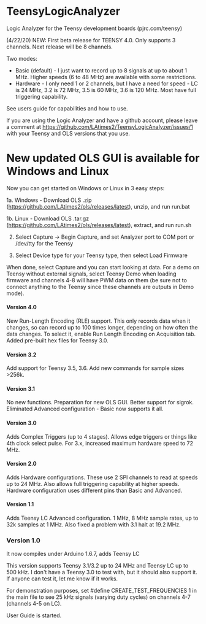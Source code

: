 # TeensyLogicAnalyzer
Logic Analyzer for the Teensy development boards (pjrc.com/teensy)

(4/22/20) NEW: First beta release for TEENSY 4.0. Only supports 3 channels. Next release will be 8 channels.

Two modes:

* Basic (default) - I just want to record up to 8 signals at up to about 1 MHz. Higher speeds (6 to 48 MHz) are available with some restrictions.
* Hardware - I only need 1 or 2 channels, but I have a need for speed - LC is 24 MHz, 3.2 is 72 MHz, 3.5 is 60 MHz, 3.6 is 120 MHz. Most have full triggering capability.

See users guide for capabilities and how to use.

If you are using the Logic Analyzer and have a github account, please leave a comment at https://github.com/LAtimes2/TeensyLogicAnalyzer/issues/1 with your Teensy and OLS versions that you use.

# New updated OLS GUI is available for Windows and Linux

Now you can get started on Windows or Linux in 3 easy steps:

1a. Windows - Download OLS .zip (https://github.com/LAtimes2/ols/releases/latest), unzip, and run run.bat

1b. Linux - Download OLS .tar.gz (https://github.com/LAtimes2/ols/releases/latest), extract, and run run.sh

2. Select Capture -> Begin Capture, and set Analyzer port to COM port or /dev/tty for the Teensy

3. Select Device type for your Teensy type, then select Load Firmware

When done, select Capture and you can start looking at data. For a demo on Teensy without external signals, select Teensy Demo when loading firmware and channels 4-8 will have PWM data on them (be sure not to connect anything to the Teensy since these channels are outputs in Demo mode).

#### Version 4.0

New Run-Length Encoding (RLE) support. This only records data when it changes, so can record up to 100 times longer, depending on how often the data changes. To select it, enable Run Length Encoding on Acquisition tab.
Added pre-built hex files for Teensy 3.0.

#### Version 3.2

Add support for Teensy 3.5, 3.6. Add new commands for sample sizes >256k.

#### Version 3.1

No new functions. Preparation for new OLS GUI. Better support for sigrok. Eliminated Advanced configuration - Basic now supports it all.

#### Version 3.0

Adds Complex Triggers (up to 4 stages). Allows edge triggers or things like 4th clock select pulse. For 3.x, increased maximum hardware speed to 72 MHz.

#### Version 2.0

Adds Hardware configurations. These use 2 SPI channels to read at speeds up to 24 MHz. Also allows full triggering capability at higher speeds. Hardware configuration uses different pins than Basic and Advanced.

#### Version 1.1

Adds Teensy LC Advanced configuration. 1 MHz, 8 MHz sample rates, up to 32k samples at 1 MHz. Also fixed a problem with 3.1 halt at 19.2 MHz.

### Version 1.0

It now compiles under Arduino 1.6.7, adds Teensy LC

This version supports Teensy 3.1/3.2 up to 24 MHz and Teensy LC up to 500 kHz. I don't have a Teensy 3.0 to test with, but it should also support it. If anyone can test it, let me know if it works.

For demonstration purposes, set #define CREATE_TEST_FREQUENCIES 1 in the main file to see 25 kHz signals (varying duty cycles) on channels 4-7 (channels 4-5 on LC).

User Guide is started.
